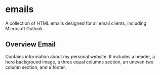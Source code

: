 # emails

A collection of HTML emails designed for all email clients, including Microsoft Outlook.

## Overview Email

Contains information about my personal website. It includes a header, a hero background image, a three equal columns section, an uneven two column section, and a footer.
